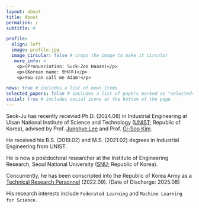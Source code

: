 ```yaml
---
layout: about
title: About
permalink: /
subtitle: #

profile:
  align: left
  image: profile.jpg
  image_circular: false # crops the image to make it circular
   more_info: >
    <p>(Pronunciation: Suck-Zoo Haaan)</p>
    <p>(Korean name: 한석주)</p>
    <p>You can call me Adam!</p>

news: true # includes a list of news items
selected_papers: false # includes a list of papers marked as "selected={true}"
social: true # includes social icons at the bottom of the page
---
```


Seok-Ju has recently recevied Ph.D. (2024.08) in Industrial Engineering at Ulsan National Institute of Science and Technology ([UNIST](https://www.unist.ac.kr); Republic of Korea), advised by Prof. [Junghye Lee](https://d3mlab.snu.ac.kr/members/professor) and Prof. [Gi-Soo Kim](https://sdm.unist.ac.kr/members/). 

He received his B.S. (2019.02) and M.S. (2021.02) degrees in Industrial Engineering from UNIST.

He is now a postdoctoral researcher at the Institute of Engineering Research, Seoul National University ([SNU](https://ioer.snu.ac.kr); Republic of Korea).

Concurrently, he has been conscripted into the Republic of Korea Army as a [Technical Research Personnel](https://elaw.klri.re.kr/kor_service/jomunPrint.do?hseq=10572&cseq=235795) (2022.09). (Date of Discharge: 2025.08)

His research interests include `Federated Learning` and `Machine Learning for Science`. 
